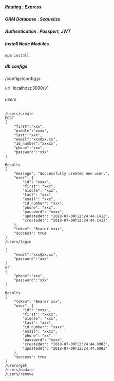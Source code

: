 ##### Routing : Express
##### ORM Database : Sequelize
##### Authentication : Passport, JWT

##### Install Node Modules
    npm install

##### db configs
/configs/config.js

url: localhost:3000/v1

###### users
```
/users/create
POST
{
	"first":"xxx",
	"middle":"xxxx",
	"last":"xxx",
	"email":"xxx@xx.xx",
	"id_number":"xxxxx",
	"phone":"xxx",
	"password":"xxx"
}

Results
{
    "message": "Successfully created new user.",
    "user": {
        "id": "xxxx",
        "first": "xxx",
        "middle": "xxx",
        "last": "xxx",
        "email": "xxx",
        "id_number": "xxx",
        "phone": "xxx",
        "password": "xxxx",
        "updatedAt": "2018-07-09T12:24:44.141Z",
        "createdAt": "2018-07-09T12:24:44.141Z"
    },
    "token": "Bearer xxxx",
    "success": true
}
/users/login

{
	"email":"xxx@xx.xx",
	"password":"xxx"
}
or
{
	"phone":"xxx",
	"password":"xxx"
}

Results
{
    "token": "Bearer xxx",
    "user": {
        "id": "xxxx",
        "first": "xxxx",
        "middle": "xxx",
        "last": "xxx",
        "id_number": "xxxx",
        "email": "xxxx",
        "phone": "xx",
        "password": "xxxx",
        "createdAt": "2018-07-09T12:24:44.000Z",
        "updatedAt": "2018-07-09T12:24:44.000Z"
    },
    "success": true
}
/users/get
/users/update
/users/remove
```